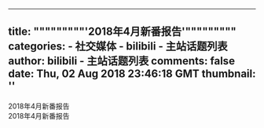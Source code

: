 
---
title: """""""""'2018年4月新番报告'"""""""""
categories: 
    - 社交媒体
    - bilibili - 主站话题列表
author: bilibili - 主站话题列表
comments: false
date: Thu, 02 Aug 2018 23:46:18 GMT
thumbnail: ''
---

<div>   
2018年4月新番报告<br> 2018年4月新番报告  
</div>
            